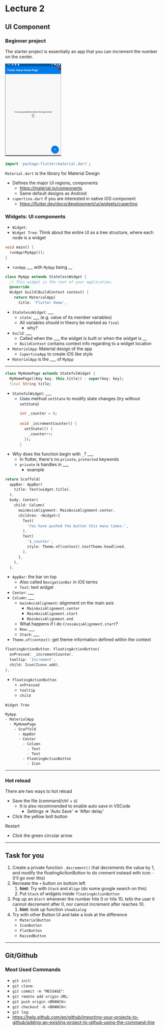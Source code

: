 # **Lecture 2**

## **UI Component**

### **Beginner project**

The starter project is essentially an app that you can increment the number on the center.

<img src="./starter_app.png" height=300>

```dart
import 'package:flutter/material.dart';
```
`Material.dart` is the library for Material Design
- Defines the major UI regions, components
  - https://material.io/components
  - Same default designs as Android
- `cupertino.dart` if you are interested in native iOS component
  - https://flutter.dev/docs/development/ui/widgets/cupertino


### **Widgets**: UI components

- `Widget`:
- `Widget Tree`: Think about the entire UI as a tree structure, where each node is a widget

```dart
void main() {
  runApp(MyApp());
}
```
- `runApp` ___ with `MyApp` being __

```dart
class MyApp extends StatelessWidget {
  // This widget is the root of your application.
  @override
  Widget build(BuildContext context) {
    return MaterialApp(
      title: 'Flutter Demo',
```
- `StatelessWidget`: ___
  - `state`: ___ (e.g. value of its member variables)
  - All variables should in theory be marked as `final`
    - why?
- `build`: ___
  - Called when the ___ the widget is built or when the widget is __
  - `BuildContext` contains context info regarding to a widget location
- `MaterialApp`: Material design of the app
  - `CupertinoApp` to create iOS like style
- `MaterialApp` is the ___ of `MyApp`
---
```dart
class MyHomePage extends StatefulWidget {
  MyHomePage({Key key, this.title}) : super(key: key);
  final String title;
```
- `StatefulWidget`: ___
  - Uses method `setState` to modify state changes (try without `setState`)
    ```dart
    int _counter = 0;

    void _incrementCounter() {
      setState(() {
        _counter++;
      });
    }
    ```
- Why does the function begin with `_`? ___
  - In flutter, there's no `private`, `protected` keywords
  - `private` is handles in ___
    - example

```dart
return Scaffold(
  appBar: AppBar(
    title: Text(widget.title),
  ),
  body: Center(
    child: Column(
      mainAxisAlignment: MainAxisAlignment.center,
      children: <Widget>[
        Text(
          'You have pushed the button this many times:',
        ),
        Text(
          '$_counter',
          style: Theme.of(context).textTheme.headline4,
        ),
      ],
    ),
  ),
```
- `AppBar`: the bar on top
  - Also called `NavigationBar` in iOS terms
  - `Text`: text widget
- `Center`: ___
- `Column`: ___
  - `mainAxisAlignment`: alignment on the main axis
    - `MainAxisAlignment.center`
    - `MainAxisAlignment.start`
    - `MainAxisAlignment.end`
  - What happens if I do `CrossAxisAlignment.start`?
  - `Row`: ___
  - `Stack`:  ___
- `Theme.of(context)`: get theme information defined within the context

```dart
floatingActionButton: FloatingActionButton(
  onPressed: _incrementCounter,
  tooltip: 'Increment',
  child: Icon(Icons.add),
), 
```
- `FloatingActionButton`
  - `onPressed`
  - `tooltip`
  - `child`

`Widget Tree`
```
MyApp
- MaterialApp
  - MyHomePage
    - Scaffold
      - AppBar
      - Center
        - Column
          - Text
          - Text
        - FloatingActionButton
          - Icon
```

---

### **Hot reload**

There are two ways to hot reload
- Save the file (command/ctrl + s)
  - It is also recommended to enable auto save in VSCode
    - Settings => 'Auto Save' => 'After delay'
- Click the yellow bolt button

Restart
- Click the green circular arrow

---

## **Task for you**

1. Create a private function `_decrement()` that decrements the value by 1, and modify the floatingActionButton to do crement instead with icon `-` (I'll go over this)
2. Recreate the `+` button on bottom left
   1. **hint**: Try with `Stack` and `Align` (do some google search on this)
   2. Put `Stack` of widgets inside `floatingActionButton`
3. Pop up an `Alert` whenever the number hits 0 or hits 10, tells the user it cannot decrement after 0, nor cannot increment after reaches 10.
   1. **hint**: look up function `showDialog`
4. Try with other Button UI and take a look at the difference
     - `MaterialButton`
     - `IconButton`
     - `FlatButton`
     - `RaisedButton`
---

## Git/Github

### **Most Used Commands**
- `git init`:
- `git clone`:
- `git commit -m "MESSAGE"`:
- `git remote add origin URL`: 
- `git push origin <BRANCH>`:
- `git checkout -b <BRANCH>`:
- `git log`:
- https://help.github.com/en/github/importing-your-projects-to-github/adding-an-existing-project-to-github-using-the-command-line